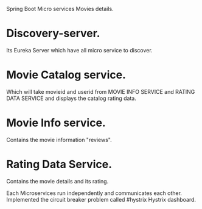 Spring Boot Micro services Movies details.

# Discovery-server.
Its Eureka Server which have all micro service to discover.

# Movie Catalog service.
Which will take movieid and userid from MOVIE INFO SERVICE and RATING DATA SERVICE and displays the catalog rating data.

# Movie Info service.
Contains the movie information "reviews".

# Rating Data Service.
Contains the movie details and its rating.

Each Microservices run independently and communicates each other. 
Implemented the circuit breaker problem called #hystrix 
Hystrix dashboard.



